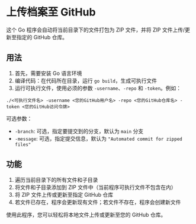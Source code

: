 # 上传档案至 GitHub

这个 Go 程序会自动将当前目录下的文件打包为 ZIP 文件，并将 ZIP 文件上传/更新至指定的 GitHub 仓库。

## 用法

1. 首先，需要安装 Go 语言环境
2. 编译代码：在代码所在目录，运行 `go build`，生成可执行文件
3. 运行可执行文件，使用必须的参数 `-username`、`-repo` 和 `-token`。例如：

```shell
./<可执行文件名> -username <您的GitHub用户名> -repo <您的GitHub仓库名> -token <您的GitHub访问令牌>
```

可选参数：

- `-branch`: 可选，指定要提交到的分支，默认为 `main` 分支
- `-message`: 可选，指定提交信息，默认为 `"Automated commit for zipped files"`

## 功能

1. 遍历当前目录下的所有文件和子目录
2. 将文件和子目录添加到 ZIP 文件中（当前程序可执行文件不包含在内）
3. 将 ZIP 文件上传或更新至指定 GitHub 仓库
4. 若文件已存在，程序会更新现有文件；若文件不存在，程序会创建新文件

使用此程序，您可以轻松将本地文件上传或更新至您的 GitHub 仓库。